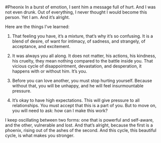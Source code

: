 #Pheonix
In a burst of emotion, I sent him a message full of hurt. And I was not even drunk. Out of everything, I never thought I would become this person. Yet I am. And it’s alright.

Here are the things I’ve learned:

1. That feeling you have, it’s a mixture, that’s why it’s so confusing. It is a blend of desire, of want for intimacy, of sadness, and strangely, of acceptance, and excitement.

2. It was always you all along. It does not matter, his actions, his kindness, his cruelty, they mean nothing compared to the battle inside you. That vicious cycle of disappointment, devastation, and desperation, it happens with or without him. It’s you.

3. Before you can love another, you must stop hurting yourself. Because without that, you will be unhappy, and he will feel insurmountable pressure.

4. It’s okay to have high expectations. This will give pressure to all relationships. You must accept that this is a part of you. But to move on, you will need to ask: how can I make this work?

I keep oscillating between two forms: one that is powerful and self-aware, and the other, vulnerable and lost. And that’s alright, because the first is a phoenix, rising out of the ashes of the second. And this cycle, this beautiful cycle, is what makes you stronger.